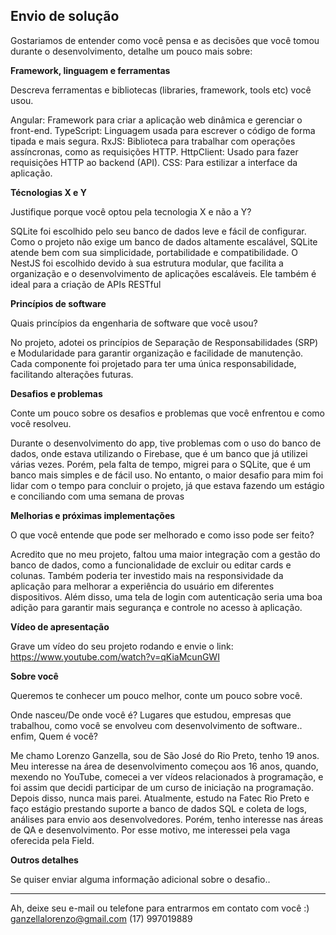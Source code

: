 ## Envio de solução

Gostariamos de entender como você pensa e as decisões que você tomou durante o desenvolvimento, detalhe um pouco mais sobre:

**Framework, linguagem e ferramentas**

Descreva ferramentas e bibliotecas (libraries, framework, tools etc) você usou.

Angular: Framework para criar a aplicação web dinâmica e gerenciar o front-end.
TypeScript: Linguagem usada para escrever o código de forma tipada e mais segura.
RxJS: Biblioteca para trabalhar com operações assíncronas, como as requisições HTTP.
HttpClient: Usado para fazer requisições HTTP ao backend (API).
CSS: Para estilizar a interface da aplicação.

**Técnologias X e Y**

Justifique porque você optou pela tecnologia X e não a Y?

SQLite foi escolhido pelo seu banco de dados leve e fácil de configurar. Como o projeto não exige um banco de dados altamente escalável, SQLite atende bem com sua simplicidade, portabilidade e compatibilidade.
O NestJS foi escolhido devido à sua estrutura modular, que facilita a organização e o desenvolvimento de aplicações escaláveis. Ele também é ideal para a criação de APIs RESTful

**Princípios de software**

Quais princípios da engenharia de software que você usou?

No projeto, adotei os princípios de Separação de Responsabilidades (SRP) e Modularidade para garantir organização e facilidade de manutenção. Cada componente foi projetado para ter uma única responsabilidade, facilitando alterações futuras. 

**Desafios e problemas**

Conte um pouco sobre os desafios e problemas que você enfrentou e como você resolveu.

Durante o desenvolvimento do app, tive problemas com o uso do banco de dados, onde estava utilizando o Firebase, que é um banco que já utilizei várias vezes. Porém, pela falta de tempo, migrei para o SQLite, que é um banco mais simples e de fácil uso. No entanto, o maior desafio para mim foi lidar com o tempo para concluir o projeto, já que estava fazendo um estágio e conciliando com uma semana de provas

**Melhorias e próximas implementações**

O que você entende que pode ser melhorado e como isso pode ser feito?

Acredito que no meu projeto, faltou uma maior integração com a gestão do banco de dados, como a funcionalidade de excluir ou editar cards e colunas. Também poderia ter investido mais na responsividade da aplicação para melhorar a experiência do usuário em diferentes dispositivos. Além disso, uma tela de login com autenticação seria uma boa adição para garantir mais segurança e controle no acesso à aplicação.

**Vídeo de apresentação**

Grave um vídeo do seu projeto rodando e envie o link:
https://www.youtube.com/watch?v=qKiaMcunGWI

**Sobre você**

Queremos te conhecer um pouco melhor, conte um pouco sobre você.

Onde nasceu/De onde você é? Lugares que estudou, empresas que trabalhou, como você se envolveu com desenvolvimento de software.. enfim, Quem é você?

Me chamo Lorenzo Ganzella, sou de São José do Rio Preto, tenho 19 anos. Meu interesse na área de desenvolvimento começou aos 16 anos, quando, mexendo no YouTube, comecei a ver vídeos relacionados à programação, e foi assim que decidi participar de um curso de iniciação na programação. Depois disso, nunca mais parei. Atualmente, estudo na Fatec Rio Preto e faço  estágio prestando suporte a banco de dados SQL e coleta de logs, análises para envio aos desenvolvedores. Porém, tenho interesse nas áreas de QA e desenvolvimento. Por esse motivo, me interessei pela vaga oferecida pela Field.

**Outros detalhes**

Se quiser enviar alguma informação adicional sobre o desafio..


---

Ah, deixe seu e-mail ou telefone para entrarmos em contato com você :) 
ganzellalorenzo@gmail.com
(17) 997019889

